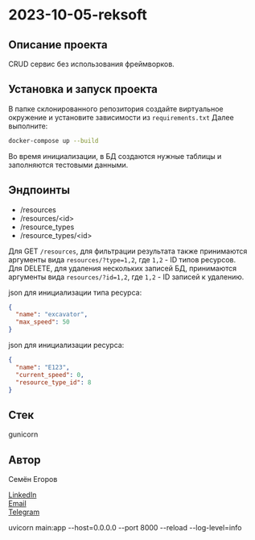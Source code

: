 # 2023-10-05-reksoft

## Описание проекта

CRUD сервис без использования фреймворков. 

## Установка и запуск проекта

В папке склонированного репозитория создайте виртуальное окружение и установите зависимости из `requirements.txt`
Далее выполните:
```bash
docker-compose up --build
```
Во время инициализации, в БД создаются нужные таблицы и заполняются тестовыми данными.

## Эндпоинты
- /resources
- /resources/\<id>
- /resource_types
- /resource_types/\<id>

Для GET `/resources`, для фильтрации результата также принимаются аргументы вида `resources/?type=1,2`, где `1,2` - ID типов ресурсов.  
Для DELETE, для удаления нескольких записей БД, принимаются аргументы вида `resources/?id=1,2`, где `1,2` - ID записей к удалению. 

json для инициализации типа ресурса:
```json
{
  "name": "excavator",
  "max_speed": 50
}
```
json для инициализации ресурса:
```json
{
  "name": "E123",
  "current_speed": 0,
  "resource_type_id": 8
}
```

## Стек

gunicorn

## Автор

Семён Егоров  

[LinkedIn](https://www.linkedin.com/in/simonegorov/)  
[Email](rhinorofl@gmail.com)  
[Telegram](https://t.me/SamePersoon)



uvicorn main:app --host=0.0.0.0 --port 8000 --reload --log-level=info
